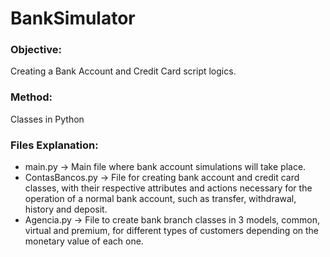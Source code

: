 # BankSimulator
### Objective:

Creating a Bank Account and Credit Card script logics.

### Method:

Classes in Python

### Files Explanation:

- main.py -> Main file where bank account simulations will take place.
- ContasBancos.py -> File for creating bank account and credit card classes, with their respective attributes and actions necessary for the operation of a normal bank account, such as transfer, withdrawal, history and deposit.
- Agencia.py -> File to create bank branch classes in 3 models, common, virtual and premium, for different types of customers depending on the monetary value of each one.